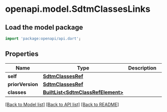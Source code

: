 # openapi.model.SdtmClassesLinks

## Load the model package
```dart
import 'package:openapi/api.dart';
```

## Properties
Name | Type | Description | Notes
------------ | ------------- | ------------- | -------------
**self** | [**SdtmClassesRef**](SdtmClassesRef.md) |  | [optional] 
**priorVersion** | [**SdtmClassesRef**](SdtmClassesRef.md) |  | [optional] 
**classes** | [**BuiltList&lt;SdtmClassRefElement&gt;**](SdtmClassRefElement.md) |  | [optional] 

[[Back to Model list]](../README.md#documentation-for-models) [[Back to API list]](../README.md#documentation-for-api-endpoints) [[Back to README]](../README.md)



